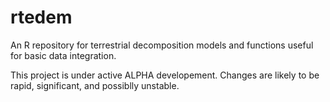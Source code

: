 # rtedem
An R repository for terrestrial decomposition models and functions useful for basic data integration.

This project is under active ALPHA developement. Changes are likely to be rapid, significant, and possiblly unstable.
